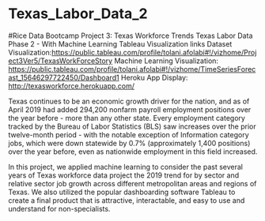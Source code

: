 # Texas_Labor_Data_2
#Rice Data Bootcamp Project 3: Texas Workforce Trends
Texas Labor Data Phase 2 - With Machine Learning
Tableau Visualization links
Dataset Visualization:https://public.tableau.com/profile/tolani.afolabi#!/vizhome/Project3Ver5/TexasWorkForceStory
Machine Learning Visualization: https://public.tableau.com/profile/tolani.afolabi#!/vizhome/TimeSeriesForecast_15646297722450/Dashboard1
Heroku App Display: http://texasworkforce.herokuapp.com/

Texas continues to be an economic growth driver for the nation, and as of April 2019 had added 294,200 nonfarm payroll employment positions over the year before - more than any other state. Every employment category tracked by the Bureau of Labor Statistics (BLS) saw increases over the prior twelve-month period - with the notable exception of Information category jobs, which were down statewide by 0.7% (approximately 1,400 positions) over the year before, even as nationwide employment in this field increased. 

In this project, we applied machine learning to consider the past several years of Texas workforce data project the 2019 trend for by sector and relative sector job growth across different metropolitan areas and regions of Texas. We also utilized the popular dashboarding software Tableau to create a final product that is attractive, interactable, and easy to use and understand for non-specialists. 
